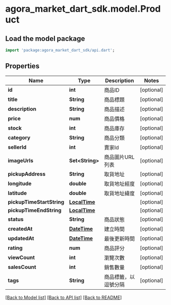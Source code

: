 # agora_market_dart_sdk.model.Product

## Load the model package
```dart
import 'package:agora_market_dart_sdk/api.dart';
```

## Properties
Name | Type | Description | Notes
------------ | ------------- | ------------- | -------------
**id** | **int** | 商品ID | [optional] 
**title** | **String** | 商品標題 | [optional] 
**description** | **String** | 商品描述 | [optional] 
**price** | **num** | 商品價格 | [optional] 
**stock** | **int** | 商品庫存 | [optional] 
**category** | **String** | 商品分類 | [optional] 
**sellerId** | **int** | 賣家Id | [optional] 
**imageUrls** | **Set&lt;String&gt;** | 商品圖片URL列表 | [optional] 
**pickupAddress** | **String** | 取貨地址 | [optional] 
**longitude** | **double** | 取貨地址經度 | [optional] 
**latitude** | **double** | 取貨地址緯度 | [optional] 
**pickupTimeStartString** | [**LocalTime**](LocalTime.md) |  | [optional] 
**pickupTimeEndString** | [**LocalTime**](LocalTime.md) |  | [optional] 
**status** | **String** | 商品狀態 | [optional] 
**createdAt** | [**DateTime**](DateTime.md) | 建立時間 | [optional] 
**updatedAt** | [**DateTime**](DateTime.md) | 最後更新時間 | [optional] 
**rating** | **num** | 商品評分 | [optional] 
**viewCount** | **int** | 瀏覽次數 | [optional] 
**salesCount** | **int** | 銷售數量 | [optional] 
**tags** | **String** | 商品標籤，以逗號分隔 | [optional] 

[[Back to Model list]](../README.md#documentation-for-models) [[Back to API list]](../README.md#documentation-for-api-endpoints) [[Back to README]](../README.md)


